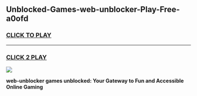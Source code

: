
## Unblocked-Games-web-unblocker-Play-Free-a0ofd
<h3>
<a href="https://premium76.site?title=web-unblocker&ref=18A1">CLICK TO PLAY</a></h3>
<hr>

<h3>
<a href="https://premium76.site?title=web-unblocker&ref=18A1">CLICK 2 PLAY</a>
  
</h3>

<a href="https://premium76.site?title=web-unblocker&ref=18A1"><img src="https://clearcache.store/games.png"></a>


**web-unblocker games unblocked: Your Gateway to Fun and Accessible Online Gaming**
